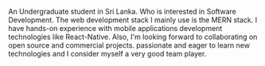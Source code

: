 An Undergraduate student in Sri Lanka. Who is interested in Software Development. The web development stack I mainly use is the MERN stack. I have hands-on experience with mobile applications development technologies like React-Native. Also, I'm looking forward to collaborating on open source and commercial projects. passionate and eager to learn new technologies and I consider myself a very good team player.
